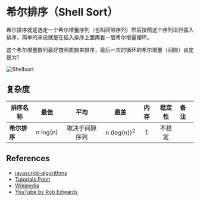 # 希尔排序（Shell Sort）

希尔排序就是选定一个希尔增量序列（也叫间隙序列）然后按照这个序列进行插入排序，简单的来说就是在插入排序上面再套一层希尔增量循环。

这个希尔增量数列最好按照质数来排序，最后一次的循环的希尔增量（间隙）肯定是为1

![Shellsort](https://upload.wikimedia.org/wikipedia/commons/d/d8/Sorting_shellsort_anim.gif)

## 复杂度

| 排序名称            | 最佳            | 平均           | 最差                         | 内存       | 稳定性     | 备注       |
| ------------------ | :------------: | :-----------: | :--------------------------: | :-------: | :-------: | :-------- |
| **希尔排序**        | n&nbsp;log(n)  | 取决于间隙序列   | n&nbsp;(log(n))<sup>2</sup>  | 1         | 不稳定     |           |

## References

- [javascript-algorithms](https://github.com/trekhleb/javascript-algorithms/tree/master/src/algorithms/sorting/shell-sort)
- [Tutorials Point](https://www.tutorialspoint.com/data_structures_algorithms/shell_sort_algorithm.htm)
- [Wikipedia](https://en.wikipedia.org/wiki/Shellsort)
- [YouTube by Rob Edwards](https://www.youtube.com/watch?v=ddeLSDsYVp8&index=79&list=PLLXdhg_r2hKA7DPDsunoDZ-Z769jWn4R8)
